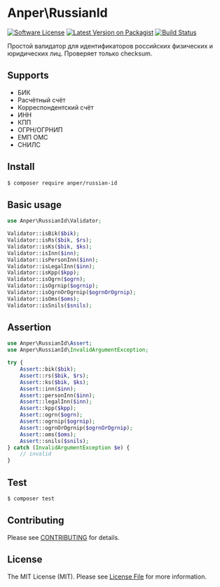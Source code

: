 # Anper\RussianId

[![Software License][ico-license]](LICENSE.md)
[![Latest Version on Packagist][ico-version]][link-packagist]
[![Build Status][ico-ga]][link-ga]

Простой валидатор для идентификаторов российских физических и юридических лиц. Проверяет только checksum.


## Supports
* БИК
* Расчётный счёт
* Корреспондентский счёт
* ИНН
* КПП
* ОГРН/ОГРНИП
* ЕМП ОМС
* СНИЛС

## Install

``` bash
$ composer require anper/russian-id
```

## Basic usage

``` php
use Anper\RussianId\Validator;

Validator::isBik($bik);
Validator::isRs($bik, $rs);
Validator::isKs($bik, $ks);
Validator::isInn($inn);
Validator::isPersonInn($inn);
Validator::isLegalInn($inn);
Validator::isKpp($kpp);
Validator::isOgrn($ogrn);
Validator::isOgrnip($ogrnip);
Validator::isOgrnOrOgrnip($ogrnOrOgrnip);
Validator::isOms($oms);
Validator::isSnils($snils);
```

## Assertion

``` php
use Anper\RussianId\Assert;
use Anper\RussianId\InvalidArgumentException;

try {
    Assert::bik($bik);
    Assert::rs($bik, $rs);
    Assert::ks($bik, $ks);
    Assert::inn($inn);
    Assert::personInn($inn);
    Assert::legalInn($inn);
    Assert::kpp($kpp);
    Assert::ogrn($ogrn);
    Assert::ogrnip($ogrnip);
    Assert::ogrnOrOgrnip($ogrnOrOgrnip);
    Assert::oms($oms);
    Assert::snils($snils);
} catch (InvalidArgumentException $e) {
    // invalid
}
```

## Test

``` bash
$ composer test
```

## Contributing

Please see [CONTRIBUTING](CONTRIBUTING.md) for details.

## License

The MIT License (MIT). Please see [License File](LICENSE.md) for more information.

[ico-version]: https://img.shields.io/packagist/v/anper/russian-id.svg
[ico-license]: https://img.shields.io/badge/license-MIT-brightgreen.svg
[ico-ga]: https://github.com/perevoshchikov/russian-id/actions/workflows/tests.yml/badge.svg

[link-packagist]: https://packagist.org/packages/anper/russian-id
[link-ga]: https://github.com/perevoshchikov/russian-id/actions/workflows/tests.yml
